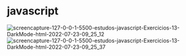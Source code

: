 # javascript
 
![screencapture-127-0-0-1-5500-estudos-javascript-Exercicios-13-DarkMode-html-2022-07-23-09_25_12](https://user-images.githubusercontent.com/102186761/180604827-254449d2-c211-495d-8ec8-a061078827dd.png)
![screencapture-127-0-0-1-5500-estudos-javascript-Exercicios-13-DarkMode-html-2022-07-23-09_25_37](https://user-images.githubusercontent.com/102186761/180604830-fcfc24fa-383a-436b-8947-63f8fb01aafc.png)
